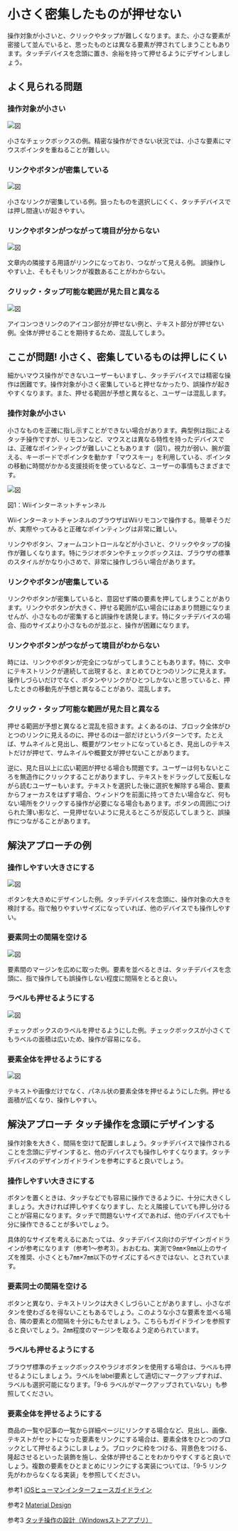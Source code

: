 
# 小さく密集したものが押せない

操作対象が小さいと、クリックやタップが難しくなります。また、小さな要素が密接して並んでいると、思ったものとは異なる要素が押されてしまうこともあります。タッチデバイスを念頭に置き、余裕を持って押せるようにデザインしましょう。

## よく見られる問題

### 操作対象が小さい

![図](../img/8-7-ng01.png)

小さなチェックボックスの例。精密な操作ができない状況では、小さな要素にマウスポインタを重ねることが難しい。

### リンクやボタンが密集している

![図](../img/8-7-ng02.png)

小さなリンクが密集している例。狙ったものを選択しにくく、タッチデバイスでは押し間違いが起きやすい。

### リンクやボタンがつながって境目が分からない

![図](../img/8-7-ng03.png)

文章内の隣接する用語がリンクになっており、つながって見える例。
誤操作しやすい上、そもそもリンクが複数あることがわからない。

### クリック・タップ可能な範囲が見た目と異なる

![図](../img/8-7-ng04.png)

アイコンつきリンクのアイコン部分が押せない例と、テキスト部分が押せない例。全体が押せることを期待するため、混乱してしまう。

## ここが問題! 小さく、密集しているものは押しにくい

細かいマウス操作ができないユーザーもいますし、タッチデバイスでは精密な操作は困難です。操作対象が小さく密集していると押せなかったり、誤操作が起きやすくなります。また、押せる範囲が予想と異なると、ユーザーは混乱します。

### 操作対象が小さい

小さなものを正確に指し示すことができない場合があります。典型例は指によるタッチ操作ですが、リモコンなど、マウスとは異なる特性を持ったデバイスでは、正確なポインティングが難しいこともあります（図1）。視力が弱い、腕が震える、キーボードでポインタを動かす「マウスキー」を利用している、ポインタの移動に時間がかかる支援技術を使っているなど、ユーザーの事情もさまざまです。

![図](../img/8-7-fig01.png)

図1：Wiiインターネットチャンネル

WiiインターネットチャンネルのブラウザはWiiリモコンで操作する。簡単そうだが、実際やってみると正確なポインティングは非常に難しい。

リンクやボタン、フォームコントロールなどが小さいと、クリックやタップの操作が難しくなります。特にラジオボタンやチェックボックスは、ブラウザの標準のスタイルがかなり小さめで、非常に操作しづらい場合があります。

### リンクやボタンが密集している

リンクやボタンが密集していると、意図せず隣の要素を押してしまうことがあります。リンクやボタンが大きく、押せる範囲が広い場合にはあまり問題になりませんが、小さなものが密集すると誤操作を誘発します。特にタッチデバイスの場合、指のサイズより小さなものが並ぶと、操作が困難になります。

### リンクやボタンがつながって境目がわからない

時には、リンクやボタンが完全につながってしまうこともあります。特に、文中にテキストリンクが連続して出現すると、まとめてひとつのリンクに見えます。操作しづらいだけでなく、ボタンやリンクがひとつしかないと思っていると、押したときの移動先が予想と異なることがあり、混乱します。

### クリック・タップ可能な範囲が見た目と異なる

押せる範囲が予想と異なると混乱を招きます。よくあるのは、ブロック全体がひとつのリンクに見えるのに、押せるのは一部だけというパターンです。たとえば、サムネイルと見出し、概要がワンセットになっているとき、見出しのテキストだけが押せて、サムネイルや概要文が押せないことがあります。

逆に、見た目以上に広い範囲が押せる場合も問題です。ユーザーは何もないところを無造作にクリックすることがありますし、テキストをドラッグして反転しながら読むユーザーもいます。テキストを選択した後に選択を解除する場合、要素からフォーカスをはずす場合、ウィンドウを前面に持ってきたい場合など、何もない場所をクリックする操作が必要になる場合もあります。ボタンの周囲につけられた薄い影など、一見押せないように見えるところが反応してしまうと、誤操作につながることがあります。

## 解決アプローチの例

### 操作しやすい大きさにする

![図](../img/8-7-ok01.png)

ボタンを大きめにデザインした例。タッチデバイスを念頭に、操作対象の大きを検討する。指で触りやすいサイズになっていれば、他のデバイスでも操作しやすい。

### 要素同士の間隔を空ける

![図](../img/8-7-ok02.png)

要素間のマージンを広めに取った例。要素を並べるときは、タッチデバイスを念頭に、指で操作しても誤操作しない程度に間隔をとると良い。

### ラベルも押せるようにする

![図](../img/8-7-ok03.png)

チェックボックスのラベルを押せるようにした例。チェックボックスが小さくてもラベルの面積は広いため、操作が容易になる。

### 要素全体を押せるようにする

![図](../img/8-7-ok04.png)

テキストや画像だけでなく、パネル状の要素全体を押せるようにした例。押せる面積が広くなり、操作しやすい。

## 解決アプローチ タッチ操作を念頭にデザインする

操作対象を大きく、間隔を空けて配置しましょう。タッチデバイスで操作されることを念頭にデザインすると、他のデバイスでも操作しやすくなります。タッチデバイスのデザインガイドラインを参考にすると良いでしょう。

### 操作しやすい大きさにする

ボタンを置くときは、タッチなどでも容易に操作できるように、十分に大きくしましょう。大きければ押しやすくなりますし、たとえ隣接していても押し分けることが容易になります。タッチで問題ないサイズであれば、他のデバイスでも十分に操作できることが多いでしょう。

具体的なサイズを考えるにあたっては、タッチデバイス向けのデザインガイドラインが参考になります（参考1～参考3）。おおむね、実測で9㎜×9㎜以上のサイズを推奨、小さくとも7㎜×7㎜以下のサイズにするべきではない、とされています。

### 要素同士の間隔を空ける

ボタンと異なり、テキストリンクは大きくしづらいことがありますし、小さなボタンを使わざるを得ないこともあるでしょう。このような小さな要素を並べる場合、隣の要素との間隔を十分にもたせましょう。こちらもガイドラインを参照すると良いでしょう。2㎜程度のマージンを取るよう定められています。

### ラベルも押せるようにする

ブラウザ標準のチェックボックスやラジオボタンを使用する場合は、ラベルも押せるようにしましょう。ラベルをlabel要素として適切にマークアップすれば、ラベルも選択可能になります。「9-6 ラベルがマークアップされていない」も参照してください。

### 要素全体を押せるようにする

商品の一覧や記事の一覧から詳細ページにリンクする場合など、見出し、画像、テキストがセットになった要素をリンクにする場合は、要素全体をひとつのブロックとして押せるようにしましょう。ブロックに枠をつける、背景色をつける、隆起させるといった装飾を施し、全体が押せることをわかりやすくすると良いでしょう。複数の要素をひとまとめにリンクにする実装については、「9-5 リンク先がわからなくなる実装」を参照してください。

参考1 [iOSヒューマンインターフェースガイドライン](https://developer.apple.com/jp/devcenter/ios/library/documentation/MobileHIG.pdf)

参考2 [Material Design](https://www.google.com/design/spec/layout/metrics-and-keylines.html)

参考3 [タッチ操作の設計（Windowsストアアプリ）](http://msdn.microsoft.com/ja-jp/library/windows/apps/hh465415.aspx)
